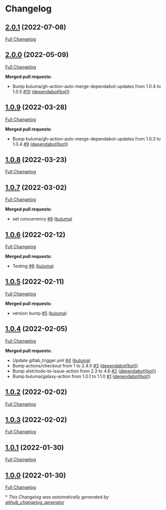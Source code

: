 # Changelog

## [2.0.1](https://github.com/buluma/ansible-role-debug/tree/2.0.1) (2022-07-08)

[Full Changelog](https://github.com/buluma/ansible-role-debug/compare/2.0.0...2.0.1)

## [2.0.0](https://github.com/buluma/ansible-role-debug/tree/2.0.0) (2022-05-09)

[Full Changelog](https://github.com/buluma/ansible-role-debug/compare/1.0.9...2.0.0)

**Merged pull requests:**

- Bump buluma/gh-action-auto-merge-dependabot-updates from 1.0.4 to 1.0.5 [\#10](https://github.com/buluma/ansible-role-debug/pull/10) ([dependabot[bot]](https://github.com/apps/dependabot))

## [1.0.9](https://github.com/buluma/ansible-role-debug/tree/1.0.9) (2022-03-28)

[Full Changelog](https://github.com/buluma/ansible-role-debug/compare/1.0.8...1.0.9)

**Merged pull requests:**

- Bump buluma/gh-action-auto-merge-dependabot-updates from 1.0.3 to 1.0.4 [\#9](https://github.com/buluma/ansible-role-debug/pull/9) ([dependabot[bot]](https://github.com/apps/dependabot))

## [1.0.8](https://github.com/buluma/ansible-role-debug/tree/1.0.8) (2022-03-23)

[Full Changelog](https://github.com/buluma/ansible-role-debug/compare/1.0.7...1.0.8)

## [1.0.7](https://github.com/buluma/ansible-role-debug/tree/1.0.7) (2022-03-02)

[Full Changelog](https://github.com/buluma/ansible-role-debug/compare/1.0.6...1.0.7)

**Merged pull requests:**

- set concurrency [\#8](https://github.com/buluma/ansible-role-debug/pull/8) ([buluma](https://github.com/buluma))

## [1.0.6](https://github.com/buluma/ansible-role-debug/tree/1.0.6) (2022-02-12)

[Full Changelog](https://github.com/buluma/ansible-role-debug/compare/1.0.5...1.0.6)

**Merged pull requests:**

- Testing [\#6](https://github.com/buluma/ansible-role-debug/pull/6) ([buluma](https://github.com/buluma))

## [1.0.5](https://github.com/buluma/ansible-role-debug/tree/1.0.5) (2022-02-11)

[Full Changelog](https://github.com/buluma/ansible-role-debug/compare/1.0.4...1.0.5)

**Merged pull requests:**

- version bump [\#5](https://github.com/buluma/ansible-role-debug/pull/5) ([buluma](https://github.com/buluma))

## [1.0.4](https://github.com/buluma/ansible-role-debug/tree/1.0.4) (2022-02-05)

[Full Changelog](https://github.com/buluma/ansible-role-debug/compare/1.0.2...1.0.4)

**Merged pull requests:**

- Update gitlab\_trigger.yml [\#4](https://github.com/buluma/ansible-role-debug/pull/4) ([buluma](https://github.com/buluma))
- Bump actions/checkout from 1 to 2.4.0 [\#3](https://github.com/buluma/ansible-role-debug/pull/3) ([dependabot[bot]](https://github.com/apps/dependabot))
- Bump alstr/todo-to-issue-action from 2.3 to 4.6 [\#2](https://github.com/buluma/ansible-role-debug/pull/2) ([dependabot[bot]](https://github.com/apps/dependabot))
- Bump buluma/galaxy-action from 1.0.1 to 1.1.0 [\#1](https://github.com/buluma/ansible-role-debug/pull/1) ([dependabot[bot]](https://github.com/apps/dependabot))

## [1.0.2](https://github.com/buluma/ansible-role-debug/tree/1.0.2) (2022-02-02)

[Full Changelog](https://github.com/buluma/ansible-role-debug/compare/1.0.3...1.0.2)

## [1.0.3](https://github.com/buluma/ansible-role-debug/tree/1.0.3) (2022-02-02)

[Full Changelog](https://github.com/buluma/ansible-role-debug/compare/1.0.1...1.0.3)

## [1.0.1](https://github.com/buluma/ansible-role-debug/tree/1.0.1) (2022-01-30)

[Full Changelog](https://github.com/buluma/ansible-role-debug/compare/1.0.0...1.0.1)

## [1.0.0](https://github.com/buluma/ansible-role-debug/tree/1.0.0) (2022-01-30)

[Full Changelog](https://github.com/buluma/ansible-role-debug/compare/54e105fb52428dc726973d2d82c2c1ecfe7e21b7...1.0.0)



\* *This Changelog was automatically generated by [github_changelog_generator](https://github.com/github-changelog-generator/github-changelog-generator)*
